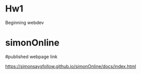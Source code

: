 # Hw1
Beginning webdev
# simonOnline

#published webpage link

https://simonsaysfollow.github.io/simonOnline/docs/index.html 
